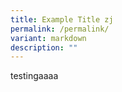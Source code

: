 ```yaml
---
title: Example Title zj
permalink: /permalink/
variant: markdown
description: ""
---
```

testingaaaa